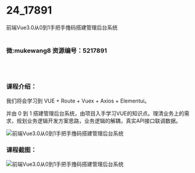 # 24_17891
前端Vue3.0从0到1手把手撸码搭建管理后台系统
<br/></br>
<h3>微:mukewang8 资源编号：5217891</h3>
<br/></br>
<h3>课程介绍：</h3>
<p>我们将会学习到 VUE + Route + Vuex + Axios + Elementui。</p>
<p>并由 0 到 1 搭建管理后台系统，由项目入手学习VUE的知识点。理清业务上的需求，规划业务逻辑开发方案思路，业务逻辑的解耦，真实API接口联调数据。</p>
<p><img src="https://www.ko996.com/wp-content/uploads/img/2021/01/1-102-300x197.png" alt="前端Vue3.0从0到1手把手撸码搭建管理后台系统"></p>
<div class="info-desc">
<h3>课程截图：</h3>
<p><img src="https://www.ko996.com/wp-content/uploads/img/2021/01/2-119.png" alt="前端Vue3.0从0到1手把手撸码搭建管理后台系统"></p>


			
</div>
